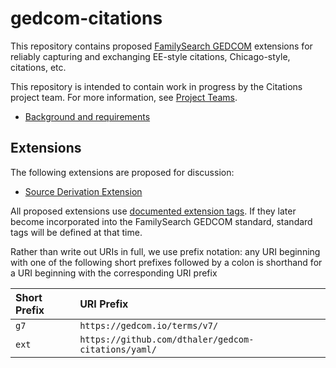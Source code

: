 # gedcom-citations

This repository contains proposed [FamilySearch GEDCOM](https://gedcom.io/specs/) extensions
for reliably capturing and exchanging EE-style citations, Chicago-style, citations, etc.

This repository is intended to contain work in progress by the Citations project team.
For more information, see [Project Teams](https://gedcom.io/community/#project-teams). 

* [Background and requirements](background.md)

Extensions
----------

The following extensions are proposed for discussion:

* [Source Derivation Extension](source-derivation-extension.md)

All proposed extensions use [documented extension tags](https://gedcom.io/specifications/FamilySearchGEDCOMv7.html#extension-tags).  If they later become incorporated into the FamilySearch GEDCOM standard,
standard tags will be defined at that time.

Rather than write out URIs in full, we use prefix notation: any URI beginning with one
of the following short prefixes followed by a colon is shorthand for a URI beginning
with the corresponding URI prefix

| Short Prefix | URI Prefix                                          |
|:-------------|:----------------------------------------------------|
| `g7`         | `https://gedcom.io/terms/v7/`                       |
| `ext`        | `https://github.com/dthaler/gedcom-citations/yaml/` |
